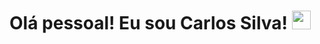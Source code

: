 <h1> Olá pessoal! Eu sou Carlos Silva!
<img src="https://github.githubassets.com/images/icons/emoji/unicode/1f590.png" width="30px"></h1>
